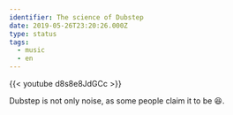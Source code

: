 ```yaml
---
identifier: The science of Dubstep
date: 2019-05-26T23:20:26.000Z
type: status
tags:
  - music
  - en
---
```


{{< youtube d8s8e8JdGCc >}}

Dubstep is not only noise, as some people claim it to be 😆.
